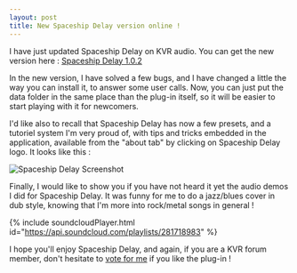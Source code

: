 ```yaml
---
layout: post
title: New Spaceship Delay version online !
---
```


I have just updated Spaceship Delay on KVR audio. You can get the new version here : [Spaceship Delay 1.0.2](http://www.kvraudio.com/product/spaceship-delay-by-musical-entropy/details)

In the new version, I have solved a few bugs, and I have changed a little the way you can install it, to answer some user calls. Now, you can just put the data folder in the same place than the plug-in itself, so it will be easier to start playing with it for newcomers. 

I'd like also to recall that Spaceship Delay has now a few presets, and a tutoriel system I'm very proud of, with tips and tricks embedded in the application, available from the "about tab" by clicking on Spaceship Delay logo. It looks like this :

![Spaceship Delay Screenshot](http://static.kvraudio.com/i/b/screenshot-5.png)

Finally, I would like to show you if you have not heard it yet the audio demos I did for Spaceship Delay. It was funny for me to do a jazz/blues cover in dub style, knowing that I'm more into rock/metal songs in general !

{% include soundcloudPlayer.html id="https://api.soundcloud.com/playlists/281718983" %}

I hope you'll enjoy Spaceship Delay, and again, if you are a KVR forum member, don't hesitate to [vote for me](https://www.kvraudio.com/kvr-developer-challenge/2016/#dc16-12755) if you like the plug-in !